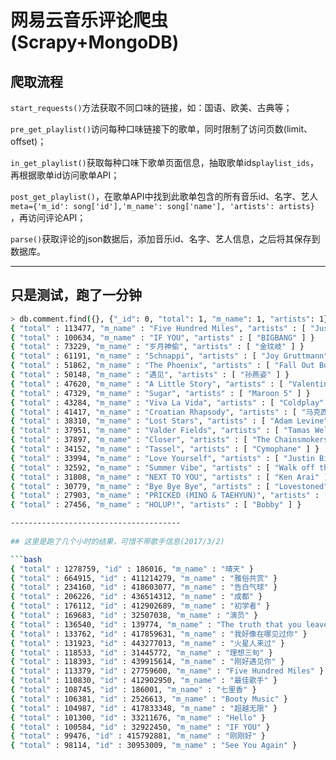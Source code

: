 # 网易云音乐评论爬虫(Scrapy+MongoDB)

## 爬取流程
`start_requests()`方法获取不同口味的链接，如：国语、欧美、古典等；

`pre_get_playlist()`访问每种口味链接下的歌单，同时限制了访问页数(limit、offset)；

`in_get_playlist()`获取每种口味下歌单页面信息，抽取歌单ids`playlist_ids`，再根据歌单id访问歌单API；

`post_get_playlist()`，在歌单API中找到此歌单包含的所有音乐id、名字、艺人`meta={'m_id': song['id'],'m_name': song['name'], 'artists': artists}`
 ，再访问评论API；

`parse()`获取评论的json数据后，添加音乐id、名字、艺人信息，之后将其保存到数据库。

----------------------------------

## 只是测试，跑了一分钟

```bash
> db.comment.find({}, {"_id": 0, "total": 1, "m_name": 1, "artists": 1}).sort({"total": -1}).limit(20)
{ "total" : 113477, "m_name" : "Five Hundred Miles", "artists" : [ "Justin Timberlake", "Carey Mulligan", "Stark Sands" ] }
{ "total" : 100634, "m_name" : "IF YOU", "artists" : [ "BIGBANG" ] }
{ "total" : 73229, "m_name" : "岁月神偷", "artists" : [ "金玟岐" ] }
{ "total" : 61191, "m_name" : "Schnappi", "artists" : [ "Joy Gruttmann" ] }
{ "total" : 51862, "m_name" : "The Phoenix", "artists" : [ "Fall Out Boy" ] }
{ "total" : 50148, "m_name" : "遇见", "artists" : [ "孙燕姿" ] }
{ "total" : 47620, "m_name" : "A Little Story", "artists" : [ "Valentin" ] }
{ "total" : 47329, "m_name" : "Sugar", "artists" : [ "Maroon 5" ] }
{ "total" : 43284, "m_name" : "Viva La Vida", "artists" : [ "Coldplay" ] }
{ "total" : 41417, "m_name" : "Croatian Rhapsody", "artists" : [ "马克西姆.姆尔维察" ] }
{ "total" : 38310, "m_name" : "Lost Stars", "artists" : [ "Adam Levine" ] }
{ "total" : 37951, "m_name" : "Valder Fields", "artists" : [ "Tamas Wells" ] }
{ "total" : 37897, "m_name" : "Closer", "artists" : [ "The Chainsmokers", "Halsey" ] }
{ "total" : 34152, "m_name" : "Tassel", "artists" : [ "Cymophane" ] }
{ "total" : 33994, "m_name" : "Love Yourself", "artists" : [ "Justin Bieber" ] }
{ "total" : 32592, "m_name" : "Summer Vibe", "artists" : [ "Walk off the Earth" ] }
{ "total" : 31808, "m_name" : "NEXT TO YOU", "artists" : [ "Ken Arai" ] }
{ "total" : 30779, "m_name" : "Bye Bye Bye", "artists" : [ "Lovestoned" ] }
{ "total" : 27903, "m_name" : "PRICKED (MINO & TAEHYUN)", "artists" : [ "WINNER" ] }
{ "total" : 27456, "m_name" : "HOLUP!", "artists" : [ "Bobby" ] }

--------------------------------------
            
## 这里是跑了几个小时的结果，可惜不带歌手信息(2017/3/2)

```bash
{ "total" : 1278759, "id" : 186016, "m_name" : "晴天" }
{ "total" : 664915, "id" : 411214279, "m_name" : "雅俗共赏" }
{ "total" : 234160, "id" : 418603077, "m_name" : "告白气球" }
{ "total" : 206226, "id" : 436514312, "m_name" : "成都" }
{ "total" : 176112, "id" : 412902689, "m_name" : "初学者" }
{ "total" : 169683, "id" : 32507038, "m_name" : "演员" }
{ "total" : 136540, "id" : 139774, "m_name" : "The truth that you leave" }
{ "total" : 133762, "id" : 417859631, "m_name" : "我好像在哪见过你" }
{ "total" : 131923, "id" : 443277013, "m_name" : "火星人来过" }
{ "total" : 118533, "id" : 31445772, "m_name" : "理想三旬" }
{ "total" : 118393, "id" : 439915614, "m_name" : "刚好遇见你" }
{ "total" : 113379, "id" : 27759600, "m_name" : "Five Hundred Miles" }
{ "total" : 110830, "id" : 412902950, "m_name" : "最佳歌手" }
{ "total" : 108745, "id" : 186001, "m_name" : "七里香" }
{ "total" : 106381, "id" : 2526613, "m_name" : "Booty Music" }
{ "total" : 104987, "id" : 417833348, "m_name" : "超越无限" }
{ "total" : 101300, "id" : 33211676, "m_name" : "Hello" }
{ "total" : 100584, "id" : 32922450, "m_name" : "IF YOU" }
{ "total" : 99476, "id" : 415792881, "m_name" : "刚刚好" }
{ "total" : 98114, "id" : 30953009, "m_name" : "See You Again" }
```
